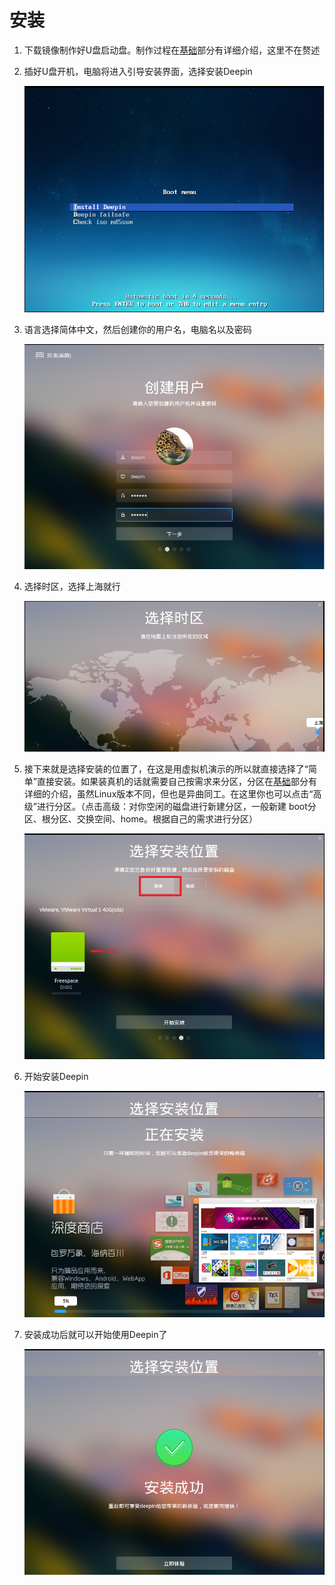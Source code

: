 # 安装

1. 下载镜像制作好U盘启动盘。制作过程在[基础](../../../knowledge-base/base/list.md)部分有详细介绍，这里不在赘述
1. 插好U盘开机，电脑将进入引导安装界面，选择安装Deepin

    ![img](../public/deepin/i-1.png)

1. 语言选择简体中文，然后创建你的用户名，电脑名以及密码

    ![img](../public/deepin/i-2.png)

1. 选择时区，选择上海就行

    ![img](../public/deepin/i-3.png)

1. 接下来就是选择安装的位置了，在这是用虚拟机演示的所以就直接选择了“简单”直接安装。如果装真机的话就需要自己按需求来分区，分区在[基础](../../../knowledge-base/list.md)部分有详细的介绍，虽然Linux版本不同，但也是异曲同工。在这里你也可以点击“高级”进行分区。（点击高级：对你空闲的磁盘进行新建分区，一般新建 boot分区、根分区、交换空间、home。根据自己的需求进行分区）

    ![img](../public/deepin/i-4.png)

1. 开始安装Deepin

    ![img](../public/deepin/i-5.png)

1. 安装成功后就可以开始使用Deepin了

    ![img](../public/deepin/i-6.png)
